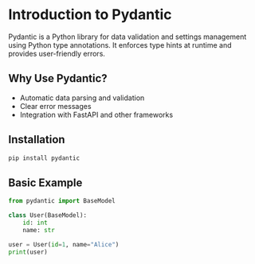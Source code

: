 # Introduction to Pydantic

Pydantic is a Python library for data validation and settings management using Python type annotations. It enforces type hints at runtime and provides user-friendly errors.

## Why Use Pydantic?

- Automatic data parsing and validation
- Clear error messages
- Integration with FastAPI and other frameworks

## Installation

```bash
pip install pydantic
```

## Basic Example

```python
from pydantic import BaseModel

class User(BaseModel):
    id: int
    name: str

user = User(id=1, name="Alice")
print(user)
```

